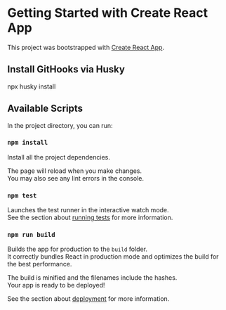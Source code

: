 # Getting Started with Create React App

This project was bootstrapped with [Create React App](https://github.com/facebook/create-react-app).

## Install GitHooks via Husky

npx husky install

## Available Scripts

In the project directory, you can run:

### `npm install`

Install all the project dependencies.

The page will reload when you make changes.\
You may also see any lint errors in the console.

### `npm test`

Launches the test runner in the interactive watch mode.\
See the section about [running tests](https://facebook.github.io/create-react-app/docs/running-tests) for more information.

### `npm run build`

Builds the app for production to the `build` folder.\
It correctly bundles React in production mode and optimizes the build for the best performance.

The build is minified and the filenames include the hashes.\
Your app is ready to be deployed!

See the section about [deployment](https://facebook.github.io/create-react-app/docs/deployment) for more information.
